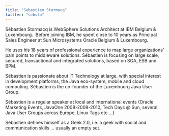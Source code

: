 ```yaml
---
title: "Sebastien Stormacq"
twitter: "sebsto"
---
```


Sébastien Stormacq is WebSphere Solutions Architect at IBM Belgium &
Luxembourg.  Before joining IBM, he spent close to 10 years as Principal
Sales Engineer at Sun Microsystems Oracle Belgium & Luxembourg.

He uses his 18 years of professional experience to map large
organizations’ pain points to middleware solutions. Sébastien is
focusing on large scale, secured, transactional and integrated
solutions, based on SOA, ESB and BPM.

Sébastien is passionate about IT Technology at large, with special
interest in development platforms, the Java eco-system, mobile and cloud
computing. Sébastien is the co-founder of the Luxembourg Java User
Group.

Sébastien is a regular speaker at local and international events (Oracle
Marketing Events, JavaOne 2008-2009-2010, Tech Days @ Sun, several Java
User Groups across Europe, Linux Tags etc …)

Sébastien defines himself as a Geek 2.0, i.e. a geek with social and
communication skills … usually an empty set.
